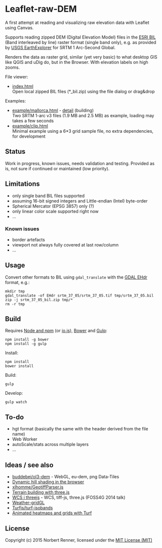 Leaflet-raw-DEM
===============

A first attempt at reading and visualizing raw elevation data with Leaflet using Canvas.

Supports reading zipped DEM (Digital Elevation Model) files in the [ESRI BIL](http://resources.arcgis.com/en/help/main/10.1/index.html#//009t00000010000000) (Band interleaved by line) raster format (single band only), e.g. as provided by [USGS EarthExplorer](http://earthexplorer.usgs.gov/) for SRTM 1 Arc-Second Global.

Renders the data as raster grid, similar (yet very basic) to what desktop GIS like QGIS and uDig do, but in the Browser. With elevation labels on high zooms.

File viewer:
* [index.html](http://nrenner.github.io/leaflet-raw-dem/)  
Open local zipped BIL files (*_bil.zip) using the file dialog or drag&drop

Examples:
* [example/mallorca.html](http://nrenner.github.io/leaflet-raw-dem/example/mallorca.html) - [detail](http://nrenner.github.io/leaflet-raw-dem/example/mallorca.html#zoom=18&lat=39.828352&lon=3.115423) (building)  
Two SRTM 1-arc v3 files (1.9 MB and 2.5 MB) as example, loading may takes a few seconds
* [example/clip.html](http://nrenner.github.io/leaflet-raw-dem/example/clip.html)  
Minimal example using a 6*3 grid sample file, no extra dependencies, for development

## Status

Work in progress, known issues, needs validation and testing. Provided as is, not sure if continued or maintained (low priority).

## Limitations

* only single band BIL files supported
* assuming 16-bit signed integers and Little-endian (Intel) byte-order
* Spherical Mercator (EPSG 3857) only (?)
* only linear color scale supported right now
* ...

### Known issues

* border artefacts
* viewport not always fully covered at last row/column
* ...

## Usage

Convert other formats to BIL using ``gdal_translate`` with the [GDAL EHdr](http://www.gdal.org/frmt_various.html#EHdr) format, e.g.:

    mkdir tmp
    gdal_translate -of EHdr srtm_37_05/srtm_37_05.tif tmp/srtm_37_05.bil
    zip -j srtm_37_05_bil.zip tmp/*
    rm -r tmp

## Build

Requires [Node and npm](http://nodejs.org/) (or [io.js](https://iojs.org)), [Bower](http://bower.io/) and [Gulp](http://gulpjs.com/):

    npm install -g bower
    npm install -g gulp

Install:

    npm install
    bower install

Build:

    gulp

Develop:

    gulp watch


## To-do

* hgt format (basically the same with the header derived from the file name)
* Web Worker
* autoScale/stats across multiple layers
* ...

## Ideas / see also

* [buddebej/ol3-dem](https://github.com/buddebej/ol3-dem) - WebGL, eu-dem, png Data-Tiles
* [Dynamic hill shading in the browser](https://www.mapbox.com/blog/dynamic-hill-shading/)
* [xlhomme/GeotiffParser.js](https://github.com/xlhomme/GeotiffParser.js)
* [Terrain building with three.js](http://blog.thematicmapping.org/2013/10/terrain-building-with-threejs.html)
* [WCS i threejs](http://labs.kartverket.no/wcs-i-threejs/) - WCS, tiff-js, three.js (FOSS4G 2014 talk)
* [Weather-gridGL](http://briegn1.github.io/weather-gridGL/)
* [Turfjs/turf-isobands](https://github.com/Turfjs/turf-isobands)
* [Animated heatmaps and grids with Turf ](https://www.mapbox.com/blog/heatmaps-and-grids-with-turf/)

## License

Copyright (c) 2015 Norbert Renner, licensed under the [MIT License (MIT)](LICENSE)

